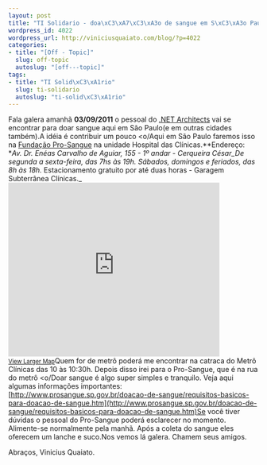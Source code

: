 ```yaml
--- 
layout: post
title: "TI Solidario - doa\xC3\xA7\xC3\xA3o de sangue em S\xC3\xA3o Paulo"
wordpress_id: 4022
wordpress_url: http://viniciusquaiato.com/blog/?p=4022
categories: 
- title: "[Off - Topic]"
  slug: off-topic
  autoslug: "[off---topic]"
tags: 
- title: "TI Solid\xC3\xA1rio"
  slug: ti-solidario
  autoslug: "ti-solid\xC3\xA1rio"
---
```

Fala galera amanhã **03/09/2011** o pessoal do [.NET Architects](http://dotnetarchitects.net) vai se encontrar para doar sangue aqui em São Paulo(e em outras cidades também).A idéia é contribuir um pouco <o/Aqui em São Paulo faremos isso na [Fundação Pro-Sangue](http://www.prosangue.sp.gov.br/) na unidade Hospital das Clínicas.**Endereço: **_Av. Dr. Enéas Carvalho de Aguiar, 155 - 1º andar - Cerqueira César_De segunda a sexta-feira, das 7hs às 19h. Sábados, domingos e feriados, das 8h às 18h._* Estacionamento gratuito por até duas horas - Garagem Subterrânea Clínicas._<iframe width="425" height="350" frameborder="0" scrolling="no" marginheight="0" marginwidth="0" src="http://maps.google.com/maps?f=q&amp;
    source=s_q&amp;
    hl=en&amp;
    geocode=&amp;
    q=Av.+Dr.+En%C3%A9as+Carvalho+de+Aguiar,+155,+s%C3%A3o+paulo&amp;
    aq=&amp;
    sll=37.0625,-95.677068&amp;
    sspn=41.632176,79.013672&amp;
    vpsrc=6&amp;
    ie=UTF8&amp;
    hq=&amp;
    hnear=Av.+Dr.+Eneas+Carvalho+de+Aguiar,+155+-+Jardim+Paulista,+S%C3%A3o+Paulo,+05403-000,+Brazil&amp;
    ll=-23.557312,-46.668503&amp;
    spn=0.011802,0.01929&amp;
    z=14&amp;
    output=embed"></iframe><br /><small>[View Larger Map](http://maps.google.com/maps?f=q&source=embed&hl=en&geocode=&q=Av.+Dr.+En%C3%A9as+Carvalho+de+Aguiar,+155,+s%C3%A3o+paulo&aq=&sll=37.0625,-95.677068&sspn=41.632176,79.013672&vpsrc=6&ie=UTF8&hq=&hnear=Av.+Dr.+Eneas+Carvalho+de+Aguiar,+155+-+Jardim+Paulista,+S%C3%A3o+Paulo,+05403-000,+Brazil&ll=-23.557312,-46.668503&spn=0.011802,0.01929&z=14)</small>Quem for de metrô poderá me encontrar na catraca do Metrô Clínicas das 10 às 10:30h. Depois disso irei para o Pro-Sangue, que é na rua do metrô <o/Doar sangue é algo super simples e tranquilo. Veja aqui algumas informações importantes: [http://www.prosangue.sp.gov.br/doacao-de-sangue/requisitos-basicos-para-doacao-de-sangue.htm](http://www.prosangue.sp.gov.br/doacao-de-sangue/requisitos-basicos-para-doacao-de-sangue.htm)Se você tiver dúvidas o pessoal do Pro-Sangue poderá esclarecer no momento. Alimente-se normalmente pela manhã. Após a coleta do sangue eles oferecem um lanche e suco.Nos vemos lá galera. Chamem seus amigos.

Abraços,
Vinicius Quaiato.
